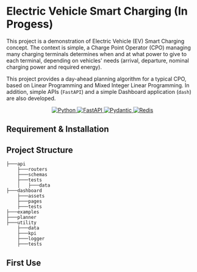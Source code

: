 # Electric Vehicle Smart Charging (In Progess)

This project is a demonstration of Electric Vehicle (EV) Smart Charging concept. 
The context is simple, a Charge Point Operator (CPO) managing many charging terminals determines when and at what power to give to each terminal, 
depending on vehicles' needs (arrival, departure, nominal charging power and required energy).   


This project provides a day-ahead planning algorithm for a typical CPO, based on Linear Programming and Mixed Integer Linear Programming. 
In addition, simple APIs (`FastAPI`) and a simple Dashboard application (`dash`) are also developed. 


<p align="center">
  <a href="">
      <img src="https://img.shields.io/badge/Python-3776AB?style=for-the-badge&logo=python&logoColor=white" alt="Python">
  </a>
  <a href="https://fastapi.tiangolo.com">
      <img src="https://img.shields.io/badge/FastAPI-005571?style=for-the-badge&logo=fastapi" alt="FastAPI">
  </a>
  <a href="https://docs.pydantic.dev/2.4/">
      <img src="https://img.shields.io/badge/Pydantic-E92063?logo=pydantic&logoColor=fff&style=for-the-badge" alt="Pydantic">
  </a>
  <a href="https://redis.io">
      <img src="https://img.shields.io/badge/Redis-DC382D?logo=redis&logoColor=fff&style=for-the-badge" alt="Redis">
  </a>
</p>


## Requirement & Installation 

## Project Structure 
```
├───api
    ├───routers
    ├───schemas
    ├───tests
    │   ├───data
├───dashboard
    ├───assets
    ├───pages
    ├───tests
├───examples
├───planner
├───utility
    ├───data
    ├───kpi
    ├───logger
    ├───tests
```

## First Use
